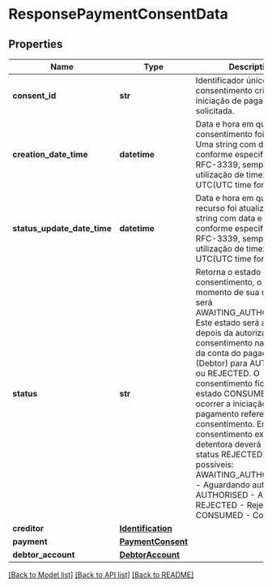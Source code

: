 # ResponsePaymentConsentData

## Properties
Name | Type | Description | Notes
------------ | ------------- | ------------- | -------------
**consent_id** | **str** | Identificador único do consentimento criado para a iniciação de pagamento solicitada.  | 
**creation_date_time** | **datetime** | Data e hora em que o consentimento foi criado. Uma string com data e hora conforme especificação RFC-3339, sempre com a utilização de timezone UTC(UTC time format). | 
**status_update_date_time** | **datetime** | Data e hora em que o recurso foi atualizado. Uma string com data e hora conforme especificação RFC-3339, sempre com a utilização de timezone UTC(UTC time format).  | 
**status** | **str** | Retorna o estado do consentimento, o qual no momento de sua criação será AWAITING_AUTHORISATION. Este estado será alterado depois da autorização do consentimento na detentora da conta do pagador (Debtor) para AUTHORISED ou REJECTED.  O consentimento fica no estado CONSUMED após ocorrer a iniciação do pagamento referente ao consentimento.   Em caso de consentimento expirado a detentora deverá retornar o status REJECTED.   Estados possíveis:   AWAITING_AUTHORISATION - Aguardando autorização   AUTHORISED - Autorizado    REJECTED - Rejeitado   CONSUMED - Consumido   | 
**creditor** | [**Identification**](Identification.md) |  | 
**payment** | [**PaymentConsent**](PaymentConsent.md) |  | 
**debtor_account** | [**DebtorAccount**](DebtorAccount.md) |  | [optional] 

[[Back to Model list]](../README.md#documentation-for-models) [[Back to API list]](../README.md#documentation-for-api-endpoints) [[Back to README]](../README.md)

